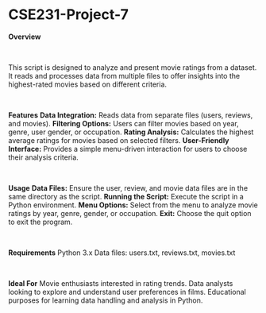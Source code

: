 # CSE231-Project-7

**Overview**

<br>

This script is designed to analyze and present movie ratings from a dataset. It reads and processes data from multiple files to offer insights into the highest-rated movies based on different criteria.

<br>

**Features**
**Data Integration:** Reads data from separate files (users, reviews, and movies).
**Filtering Options:** Users can filter movies based on year, genre, user gender, or occupation.
**Rating Analysis:** Calculates the highest average ratings for movies based on selected filters.
**User-Friendly Interface:** Provides a simple menu-driven interaction for users to choose their analysis criteria.

<br>

**Usage**
**Data Files:** Ensure the user, review, and movie data files are in the same directory as the script.
**Running the Script:** Execute the script in a Python environment.
**Menu Options:** Select from the menu to analyze movie ratings by year, genre, gender, or occupation.
**Exit:** Choose the quit option to exit the program.

<br>

**Requirements**
Python 3.x
Data files: users.txt, reviews.txt, movies.txt

<br>

**Ideal For**
Movie enthusiasts interested in rating trends.
Data analysts looking to explore and understand user preferences in films.
Educational purposes for learning data handling and analysis in Python.
